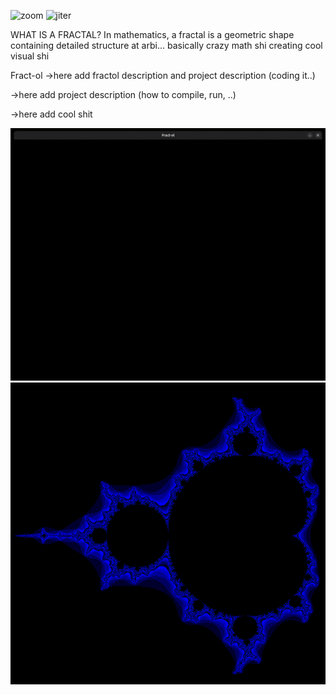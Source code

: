 ![zoom](assets/zoom.gif)
![jiter](assets/jiter.gif)
<!-- ![iterjulia](assets/bl1.png) -->

WHAT IS A FRACTAL?
In mathematics, a fractal is a geometric shape containing detailed structure at arbi... basically crazy math shi creating cool visual shi

Fract-ol ->here add fractol description and project description (coding it..)

->here add project description (how to compile, run, ..)

->here add cool shit
<!-- ![iterjulia](assets/smaller.gif) -->

![univrs](assets/univrs.gif)
![Mandelbrot2](assets/m2.png)
